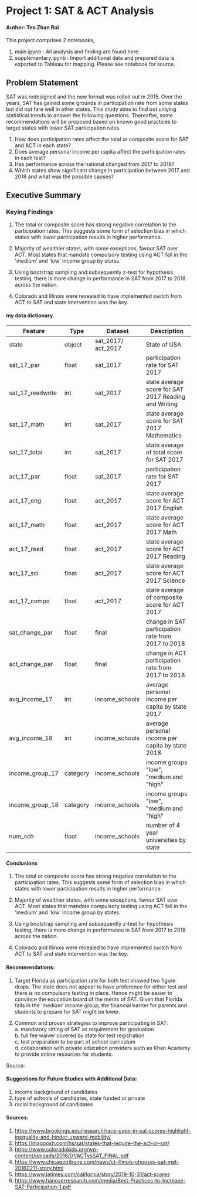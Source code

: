 # Project 1: SAT & ACT Analysis

#### Author: Teo Zhan Rui

This project comprises 2 notebooks,
1) main.ipynb : All analysis and finding are found here.
2) supplementary.ipynb : Import additional data and prepared data is exported to Tableau for mapping. Please see notebook for source.

## Problem Statement

SAT was redesigned and the new format was rolled out in 2015. Over the years, SAT has gained some grounds in participation rate from some states but did not fare well in other states. This study aims to find out unlying statistical trends to answer the following questions. Thereafter, some recommendations will be proposed based on known good practices to target states with lower SAT participation rates. 

1. How does participation rates affect the total or composite score for SAT and ACT in each state? <br>
2. Does average personal income per capita affect the participation rates in each test? <br>
3. Has performance across the national changed from 2017 to 2018? <br>
4. Which states show significant change in participation between 2017 and 2018 and what was the possible causes? <br>

## Executive Summary

### Keying Findings

1. The total or composite score has strong negative correlation to the participation rates. This suggests some form of selection bias in which states with lower participation results in higher performance. 

2. Majority of wealthier states, with some exceptions, favour SAT over ACT. Most states that mandate compulsory testing using ACT fall in the 'medium' and 'low' income group by states.

3. Using bootstrap sampling and subsequently z-test for hypothesis testing, there is more change in performance in SAT from 2017 to 2018 across the nation.

4. Colorado and Illinois were revealed to have implemented switch from ACT to SAT and state intervention was the key. 

#### my data dictionary

|Feature|Type|Dataset|Description|
|---|---|---|---|
|state|object|sat_2017/ act_2017|State of USA|
|sat_17_par|float|sat_2017|participation rate for SAT 2017|
|sat_17_readwrite|int|sat_2017|state average score for SAT 2017 Reading and Writing|
|sat_17_math|int|sat_2017|state average score for SAT 2017 Mathematics|
|sat_17_total|int|sat_2017|state average of total score for SAT 2017|
|act_17_par|float|sat_2017|participation rate for SAT 2017|
|act_17_eng|float|act_2017|state average score for ACT 2017 English|
|act_17_math|float|act_2017|state average score for ACT 2017 Math|
|act_17_read|float|act_2017|state average score for ACT 2017 Reading|
|act_17_sci|float|act_2017|state average score for ACT 2017 Science|
|act_17_compo|float|act_2017|state average of composite score for ACT 2017|
|sat_change_par|float|final|change in SAT participation rate from 2017 to 2018|
|act_change_par|float|final|change in ACT participation rate from 2017 to 2018|
|avg_income_17|int|income_schools|average personal income per capita by state 2017|
|avg_income_18|int|income_schools|average personal income per capita by state 2018|
|income_group_17|category|income_schools|income groups "low", "medium and "high"|
|income_group_18|category|income_schools|income groups "low", "medium and "high"|
|num_sch|float|income_schools|number of 4 year universities by state|

#### Conclusions
1. The total or composite score has strong negative correlation to the participation rates. This suggests some form of selection bias in which states with lower participation results in higher performance. 

2. Majority of wealthier states, with some exceptions, favour SAT over ACT. Most states that mandate compulsory testing using ACT fall in the 'medium' and 'low' income group by states.

3. Using bootstrap sampling and subsequently z-test for hypothesis testing, there is more change in performance in SAT from 2017 to 2018 across the nation.

4. Colorado and Illinois were revealed to have implemented switch from ACT to SAT and state intervention was the key.

#### Recommendations: 
1. Target Florida as participation rate for both test showed two figure drops. The state does not appear to have preference for either test and there is no compulsory testing in place. Hence might be easier to convince the education board of the merits of SAT. Given that Florida falls in the 'medium' income group, the financial barrier for parents and students to prepare for SAT might be lower. 

2. Common and proven strategies to improve participating in SAT: <br>
    a. mandatory sitting of SAT as requirement for graduation <br>
    b. full fee waiver covered by state for test registration <br>
    c. test preparation to be part of school curriculum <br>
    d. collaboration with private education providers such as Khan Academy to provide online resources for students.
    
    
Source: 

#### Suggestions for Future Studies with Additional Data:
1. income background of candidates
2. type of schools of candidates, state funded or private
3. racial background of candidates

#### Sources: 
1. https://www.brookings.edu/research/race-gaps-in-sat-scores-highlight-inequality-and-hinder-upward-mobility/
2. https://magoosh.com/hs/sat/states-that-require-the-act-or-sat/
3. https://www.coloradokids.org/wp-content/uploads/2016/01/ACTvsSAT_FINAL.pdf
4. https://www.chicagotribune.com/news/ct-illinois-chooses-sat-met-20160211-story.html
5. https://www.latimes.com/california/story/2019-10-31/act-scores
6. https://www.hanoverresearch.com/media/Best-Practices-to-Increase-SAT-Participation-1.pdf

